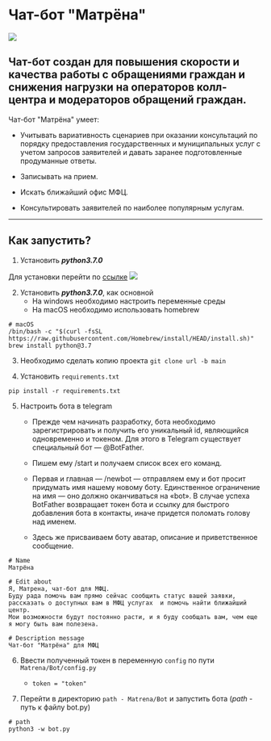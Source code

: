 # Чат-бот "Матрёна"
![](https://sun9-73.userapi.com/impg/kr3sFj6qBWQVlHDXZBMAeYNts81piglPQ2Tuew/mhTg18V1Vo8.jpg?size=1499x1600&quality=96&sign=35df490c0bd65cfd3569e5de1a602468&type=album)

Чат-бот создан для повышения скорости и качества работы с обращениями 
граждан и снижения нагрузки на операторов колл-центра и 
модераторов обращений граждан.
---
Чат-бот "Матрёна" умеет:
- Учитывать вариативность сценариев при оказании консультаций по порядку 
  предоставления государственных и муниципальных услуг с учетом запросов 
  заявителей и давать заранее подготовленные продуманные ответы.
    
- Записывать на прием.
  
- Искать ближайший офис МФЦ.
  
- Консультировать заявителей по наиболее популярным услугам. 
  
---
## Как запустить?
1. Установить ***python3.7.0***
   
Для установки перейти по [ссылке](https://www.python.org/downloads/release/python-370/)
![](https://sun9-52.userapi.com/impg/knYsimB0USOgNhGDg3xVtg0J26YqCJd75Zunbw/tQnHDpdaIvU.jpg?size=1269x529&quality=96&sign=962a360b9e9c28c5669356ab3982d8e7&type=album)

2. Установить ***python3.7.0***, как основной
   - На windows необходимо настроить переменные среды
   - На macOS необходимо использовать homebrew
```
# macOS
/bin/bash -c "$(curl -fsSL https://raw.githubusercontent.com/Homebrew/install/HEAD/install.sh)"
brew install python@3.7
```
3. Необходимо сделать копию проекта
``git clone url -b main``
   
4. Установить `requirements.txt`
```angular2html
pip install -r requirements.txt
```

5. Настроить бота в telegram
    - Прежде чем начинать разработку, бота необходимо зарегистрировать и получить его уникальный id, являющийся одновременно и токеном. Для этого в Telegram существует специальный бот — @BotFather.

    - Пишем ему /start и получаем список всех его команд.
    - Первая и главная — /newbot — отправляем ему и бот просит придумать имя нашему новому боту. Единственное ограничение на имя — оно должно оканчиваться на «bot». В случае успеха BotFather возвращает токен бота и ссылку для быстрого добавления бота в контакты, иначе придется поломать голову над именем.

    - Здесь же присваиваем боту аватар, описание и приветственное сообщение.
```angular2html
# Name
Матрёна

# Edit about
Я, Матрена, чат-бот для МФЦ. 
Буду рада помочь вам прямо сейчас сообщить статус вашей заявки, рассказать о доступных вам в МФЦ услугах  и помочь найти ближайший центр.   
Мои возможности будут постоянно расти, и я буду сообщать вам, чем еще я могу быть вам полезена.

# Description message
Чат-бот "Матрёна" для МФЦ
```
6. Ввести полученный токен в переменную `config` по пути `Matrena/Bot/config.py`
   
    - `token = "token" `
    
7. Перейти в директорию `path - Matrena/Bot` и запустить бота (*path* - путь к файлу bot.py)
```
# path
python3 -w bot.py
```
